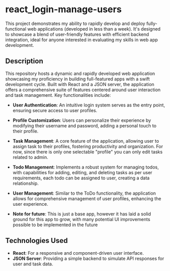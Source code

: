 # react_login-manage-users

This project demonstrates my ability to rapidly develop and deploy fully-functional web applications (developed in less than a week). It's designed to showcase a blend of user-friendly features with efficient backend integration, ideal for anyone interested in evaluating my skills in web app development.

## Description

This repository hosts a dynamic and rapidly developed web application showcasing my proficiency in building full-featured apps with a swift development cycle. Built with React and a JSON server, the application offers a comprehensive suite of features centered around user interaction and task management. Key functionalities include:

- **User Authentication**: An intuitive login system serves as the entry point, ensuring secure access to user profiles.

- **Profile Customization**: Users can personalize their experience by modifying their username and password, adding a personal touch to their profile.

- **Task Management**: A core feature of the application, allowing user to assign task to their profiles, fostering productivity and organization. For now, since there is only one selectable "profile" you can only edit tasks related to admin.

- **Todo Management**: Implements a robust system for managing todos, with capabilities for adding, editing, and deleting tasks as per user requirements, each todo can be assigned to user, creating a data relationship.

- **User Management**: Similar to the ToDo functionality, the application allows for comprehensive management of user profiles, enhancing the user experience.

- **Note for future**: This is just a base app, however it has laid a solid ground for this app to grow, with many potential UI improvements possible to be implemented in the future 
## Technologies Used

- **React**: For a responsive and component-driven user interface.
- **JSON Server**: Providing a simple backend to simulate API responses for user and task data.
